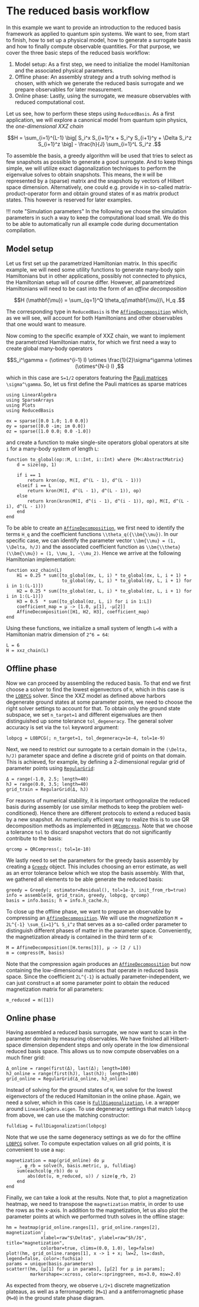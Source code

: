 # The reduced basis workflow

In this example we want to provide an introduction to the reduced basis framework as applied to quantum spin systems.
We want to see, from start to finish, how to set up a physical model, how to generate a surrogate basis and how to finally compute observable quantities.
For that purpose, we cover the three basic steps of the reduced basis workflow:

1. Model setup: As a first step, we need to initialize the model Hamiltonian and the associated physical parameters.
2. Offline phase: An assembly strategy and a truth solving method is chosen, with which we generate the reduced basis surrogate and we prepare observables for later measurement.
3. Online phase: Lastly, using the surrogate, we measure observables with reduced computational cost.

Let us see, how to perform these steps using `ReducedBasis`.
As a first application, we will explore a canonical model from quantum spin physics, the *one-dimensional XXZ chain*

```math
H = \sum_{i=1}^{L-1} \big[ S_i^x S_{i+1}^x + S_i^y S_{i+1}^y + \Delta S_i^z S_{i+1}^z \big] - \frac{h}{J} \sum_{i=1}^L S_i^z .
```

To assemble the basis, a greedy algorithm will be used that tries to select as few snapshots as possible to generate a good surrogate.
And to keep things simple, we will utilize exact diagonalization techniques to perform the eigenvalue solves to obtain snapshots.
This means, the ``H`` will be represented by a (sparse) matrix and the snapshots by vectors of Hilbert space dimension.
Alternatively, one could e.g. provide ``H`` in so-called matrix-product-operator form and obtain ground states of ``H`` as matrix product states.
This however is reserved for later examples.

!!! note "Simulation parameters"
    In the following we choose the simulation parameters in such a way to keep the
    computational load small. We do this to be able to automatically run all example code
    during documentation compilation.

## Model setup

Let us first set up the parametrized Hamiltonian matrix.
In this specific example, we will need some utility functions to generate many-body spin Hamiltonians but in other applications, possibly not connected to physics, the Hamiltonian setup will of course differ.
However, all parametrized Hamiltonians will need to be cast into the form of an *affine decomposition*

```math
H (\mathbf{\mu}) = \sum_{q=1}^Q \theta_q(\mathbf{\mu})\, H_q .
```

The corresponding type in `ReducedBasis` is the [`AffineDecomposition`](@ref) which, as we will see, will account for both Hamiltonians and other observables that one would want to measure.

Now coming to the specific example of XXZ chain, we want to implement the parametrized Hamiltonian matrix, for which we first need a way to create global many-body operators

```math
S_i^\gamma = (\otimes^{i-1} I) \otimes \frac{1}{2}\sigma^\gamma \otimes (\otimes^{N-i} I) ,
```

which in this case are ``S=1/2`` operators featuring the [Pauli matrices](https://en.wikipedia.org/wiki/Pauli_matrices) ``\sigma^\gamma``.
So, let us first define the Pauli matrices as sparse matrices

```@example xxz_ed; continued = true
using LinearAlgebra
using SparseArrays
using Plots
using ReducedBasis

σx = sparse([0.0 1.0; 1.0 0.0])
σy = sparse([0.0 -im; im 0.0])
σz = sparse([1.0 0.0; 0.0 -1.0])
```

and create a function to make single-site operators global operators at site `i` for a many-body system of length `L`:

```@example xxz_ed; continued = true
function to_global(op::M, L::Int, i::Int) where {M<:AbstractMatrix}
    d = size(op, 1)

    if i == 1
        return kron(op, M(I, d^(L - 1), d^(L - 1)))
    elseif i == L
        return kron(M(I, d^(L - 1), d^(L - 1)), op)
    else
        return kron(kron(M(I, d^(i - 1), d^(i - 1)), op), M(I, d^(L - i), d^(L - i)))
    end
end
```

To be able to create an [`AffineDecomposition`](@ref), we first need to identify the terms ``H_q`` and the coefficient functions ``\\theta_q({\\bm{\\mu})``.
In our specific case, we can identify the parameter vector ``\\bm{\\mu} = (1, \\Delta, h/J)`` and the associated coefficient function as ``\\bm{\\theta}(\\bm{\\mu}) = (1, \\mu_1, -\\mu_2)``.
Hence we arrive at the following Hamiltonian implementation:

```@example xxz_ed; continued = true
function xxz_chain(L)
    H1 = 0.25 * sum([to_global(σx, L, i) * to_global(σx, L, i + 1) +
                     to_global(σy, L, i) * to_global(σy, L, i + 1) for i in 1:(L-1)])
    H2 = 0.25 * sum([to_global(σz, L, i) * to_global(σz, L, i + 1) for i in 1:(L-1)])
    H3 = 0.5  * sum([to_global(σz, L, i) for i in 1:L])
    coefficient_map = μ -> [1.0, μ[1], -μ[2]]
    AffineDecomposition([H1, H2, H3], coefficient_map)
end
```

Using these functions, we initialize a small system of length ``L=6`` with a Hamiltonian matrix dimension of ``2^6 = 64``:

```@example xxz_ed; continued = true
L = 6
H = xxz_chain(L)
```

## Offline phase

Now we can proceed by assembling the reduced basis.
To that end we first choose a solver to find the lowest eigenvectors of ``H``, which in this case is the [`LOBPCG`](@ref) solver.
Since the XXZ model as defined above harbors degenerate ground states at some parameter points, we need to choose the right solver settings to account for that.
To obtain only the ground state subspace, we set `n_target=1` and different eigenvalues are then distinguished up some tolerance `tol_degeneracy`.
The general solver accuracy is set via the `tol` keyword argument:

```@example xxz_ed; continued = true
lobpcg = LOBPCG(; n_target=1, tol_degeneracy=1e-4, tol=1e-9)
```

Next, we need to restrict our surrogate to a certain domain in the ``(\Delta, h/J)`` parameter space and define a discrete grid of points on that domain.
This is achieved, for example, by defining a 2-dimensional regular grid of parameter points using [`RegularGrid`](@ref):

```@example xxz_ed; continued = true
Δ = range(-1.0, 2.5; length=40)
hJ = range(0.0, 3.5; length=40)
grid_train = RegularGrid(Δ, hJ)
```

For reasons of numerical stability, it is important orthogonalize the reduced basis during assembly (or use similar methods to keep the problem well-conditioned).
Hence there are different protocols to extend a reduced basis by a new snapshot.
An numerically efficient way to realize this is to use QR decomposition methods as implemented in [`QRCompress`](@ref).
Note that we choose a tolerance `tol` to discard snapshot vectors that do not significantly contribute to the basis:

```@example xxz_ed; continued = true
qrcomp = QRCompress(; tol=1e-10)
```

We lastly need to set the parameters for the greedy basis assembly by creating a [`Greedy`](@ref) object.
This includes choosing an error estimate, as well as an error tolerance below which we stop the basis assembly.
With that, we gathered all elements to be able generate the reduced basis:

```@example xxz_ed; continued = true
greedy = Greedy(; estimator=Residual(), tol=1e-3, init_from_rb=true)
info = assemble(H, grid_train, greedy, lobpcg, qrcomp)
basis = info.basis; h = info.h_cache.h;
```

To close up the offline phase, we want to prepare an observable by compressing an [`AffineDecomposition`](@ref).
We will use the *magnetization* ``M = 2L^{-1} \sum_{i=1}^L S_i^z`` that serves as a so-called order parameter to distinguish different phases of matter in the parameter space.
Conveniently, the magnetization already is contained in the third term of ``H``:

```@example xxz_ed; continued = true
M = AffineDecomposition([H.terms[3]], μ -> [2 / L])
m = compress(M, basis)
```

Note that the compression again produces an [`AffineDecomposition`](@ref) but now containing the low-dimensional matrices that operate in reduced basis space.
Since the coefficient ``2L^{-1}`` is actually parameter-independent, we can just construct `m` at some parameter point to obtain the reduced magnetization matrix for all parameters:

```@example xxz_ed; continued = true
m_reduced = m([1])
```

## Online phase

Having assembled a reduced basis surrogate, we now want to scan in the parameter domain by measuring observables.
We have finished all Hilbert-space dimension dependent steps and only operate in the low dimensional reduced basis space.
This allows us to now compute observables on a much finer grid:

```@example xxz_ed; continued = true
Δ_online = range(first(Δ), last(Δ); length=100)
hJ_online = range(first(hJ), last(hJ); length=100)
grid_online = RegularGrid(Δ_online, hJ_online)
```

Instead of solving for the ground states of ``H``, we solve for the lowest eigenvectors of the reduced Hamiltonian in the online phase.
Again, we need a solver, which in this case is [`FullDiagonalization`](@ref), i.e. a wrapper around `LinearAlgebra.eigen`.
To use degeneracy settings that match `lobpcg` from above, we can use the matching constructor:

```@example xxz_ed; continued = true
fulldiag = FullDiagonalization(lobpcg)
```

Note that we use the same degeneracy settings as we do for the offline [`LOBPCG`](@ref) solver.
To compute expectation values on all grid points, it is convenient to use a `map`:

```@example xxz_ed; continued = true
magnetization = map(grid_online) do μ
    _, φ_rb = solve(h, basis.metric, μ, fulldiag)
    sum(eachcol(φ_rb)) do u
        abs(dot(u, m_reduced, u)) / size(φ_rb, 2)
    end
end
```

Finally, we can take a look at the results.
Note that, to plot a magnetization heatmap, we need to transpose the `magnetization` matrix, in order to use the rows as the x-axis.
In addition to the magnetization, let us also plot the parameter points at which we performed truth solves in the offline stage:

```@example xxz_ed
hm = heatmap(grid_online.ranges[1], grid_online.ranges[2], magnetization';
             xlabel=raw"$\Delta$", ylabel=raw"$h/J$", title="magnetization",
             colorbar=true, clims=(0.0, 1.0), leg=false)
plot!(hm, grid_online.ranges[1], x -> 1 + x; lw=2, ls=:dash, legend=false, color=:fuchsia)
params = unique(basis.parameters)
scatter!(hm, [μ[1] for μ in params], [μ[2] for μ in params];
         markershape=:xcross, color=:springgreen, ms=3.0, msw=2.0)
```

As expected from theory, we observe ``L/2+1`` discrete magnetization plateaus, as well as a ferromagnetic (``M=1``) and a antiferromagnetic phase (``M=0``) in the ground state phase diagram.
